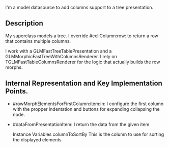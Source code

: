 I'm a model datasource to add columns support to a tree presentation.Description --------------------My superclass models a tree. I override  #cellColumn:row: to return a row that contains multiple columns.I work with a GLMFastTreeTablePresentation and a GLMMorphicFastTreeWithColumnsRenderer.  I rely on TGLMFastTableColumnsRenderer for the logic that actually builds the row morphs. Internal Representation and Key Implementation Points.--------------------- #rowMorphElementsForFirstColumn:item:in:    I configure the first column with the propper indentation and buttons for expanding collapsing the node.- #dataFromPresentationItem:                                     I return the data from the given item    Instance Variables	columnToSortBy		This is the column to use for sorting the displayed elements